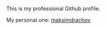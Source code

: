 This is my professional Github profile.

My personal one: [maksimdrachov](https://github.com/maksimdrachov)